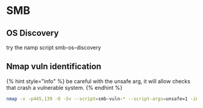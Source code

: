 # SMB

## OS Discovery

try the namp script smb-os-discovery



## Nmap vuln identification

{% hint style="info" %}
be careful with the unsafe arg, it will allow checks that crash a vulnerable system.
{% endhint %}

```bash
nmap -v -p445,139 -O -Sv --script=smb-vuln-* --script-args=unsafe=1 -iL windows-smb-ips  
```

